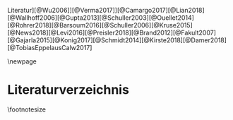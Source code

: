 Literatur][@Wu2006]][@Verma2017]][@Camargo2017][@Lian2018][@Wallhoff2006][@Gupta2013][@Schuller2003][@Ouellet2014][@Rohrer2018][@Barsoum2016][@Schuller2006][@Kruse2015][@News2018][@Levi2016][@Preisler2018][@Brand2012][@Fakult2007][@Gajarla2015][@Konig2017][@Schmidt2014][@Kirste2018][@Damer2018][@TobiasEppelausCalw2017]

\newpage

# Literaturverzeichnis

\footnotesize

<!-- 
Do not edit this page.

References are automatically generated from the BibTex file (References.bib)

...which you should create using your reference manager.
-->